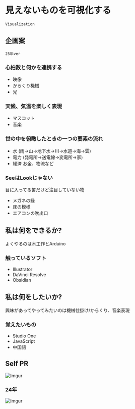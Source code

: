 # 見えないものを可視化する
`Visualization`

## 企画案
`25年ver`

### 心拍数と何かを連携する
- 映像
- からくり機械
- 光

### 天候、気温を楽しく表現
- マスコット
- 音楽

### 世の中を俯瞰したときの一つの要素の流れ
- 水 (雨→山→地下水→川→水道→海→雲)
- 電力 (発電所→送電線→変電所→家)
- 経済 お金、物流など

### SeeはLookじゃない
目に入ってる筈だけど注目していない物
- メガネの縁
- 床の模様
- エアコンの吹出口

## 私は何をできるか?
よくやるのは木工作とArduino
### 触っているソフト
- Illustrator
- DaVinci Resolve
- Obsidian

## 私は何をしたいか?
興味があってやってみたいのは機械仕掛け/からくり、音楽表現
### 覚えたいもの
- Studio One
- JavaScript
- 中国語

## Self PR
![Imgur](https://i.imgur.com/j7sIz7B.png)

### 24年
![Imgur](https://i.imgur.com/GlklByf.png)
